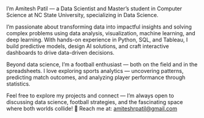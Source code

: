 ### 
I’m Amitesh Patil — a Data Scientist and Master’s student in Computer Science at NC State University, specializing in Data Science.

I’m passionate about transforming data into impactful insights and solving complex problems using data analysis, visualization, machine learning, and deep learning. With hands-on experience in Python, SQL, and Tableau, I build predictive models, design AI solutions, and craft interactive dashboards to drive data-driven decisions.

Beyond data science, I’m a football enthusiast — both on the field and in the spreadsheets. I love exploring sports analytics — uncovering patterns, predicting match outcomes, and analyzing player performance through statistics.

Feel free to explore my projects and connect — I’m always open to discussing data science, football strategies, and the fascinating space where both worlds collide!
📧 Reach me at: amiteshrpatil@gmail.com

<!--
**Amitesh31/Amitesh31** is a ✨ _special_ ✨ repository because its `README.md` (this file) appears on your GitHub profile.

Here are some ideas to get you started:

- 🔭 I’m currently working on ...
- 🌱 I’m currently learning ...
- 👯 I’m looking to collaborate on ...
- 🤔 I’m looking for help with ...
- 💬 Ask me about ...
- 📫 How to reach me: ...
- 😄 Pronouns: ...
- ⚡ Fun fact: ...
-->
